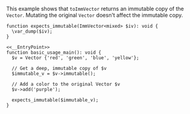 This example shows that `toImmVector` returns an immutable copy of the `Vector`. Mutating the original `Vector` doesn't affect the immutable copy.

```basic-usage.hack
function expects_immutable(ImmVector<mixed> $iv): void {
  \var_dump($iv);
}

<<__EntryPoint>>
function basic_usage_main(): void {
  $v = Vector {'red', 'green', 'blue', 'yellow'};

  // Get a deep, immutable copy of $v
  $immutable_v = $v->immutable();

  // Add a color to the original Vector $v
  $v->add('purple');

  expects_immutable($immutable_v);
}
```
